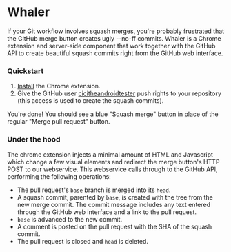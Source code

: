 Whaler
======

If your Git workflow involves squash merges, you're probably frustrated that the GitHub merge button creates ugly --no-ff commits. Whaler is a Chrome extension and server-side component that work together with the GitHub API to create beautiful squash commits right from the GitHub web interface.

### Quickstart
1. [Install](https://chrome.google.com/webstore/detail/whaler/kjfaikbmbbkbnjjeiambmjchclpfkedf) the Chrome extension.
2. Give the GitHub user [cicitheandroidtester](https://github.com/cicitheandroidtester) push rights to your repository (this access is used to create the squash commits).

You're done! You should see a blue "Squash merge" button in place of the regular "Merge pull request" button.

### Under the hood
The chrome extension injects a minimal amount of HTML and Javascript which change a few visual elements and redirect the merge button's HTTP POST to our webservice. This webservice calls through to the GitHub API, performing the following operations:
  - The pull request's `base` branch is merged into its `head`.
  - A squash commit, parented by `base`, is created with the tree from the new merge commit. The commit message includes any text entered through the GitHub web interface and a link to the pull request.
  - `base` is advanced to the new commit.
  - A comment is posted on the pull request with the SHA of the squash commit.
  - The pull request is closed and `head` is deleted.

